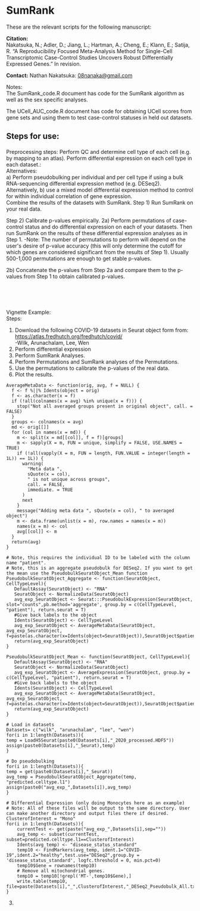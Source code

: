 # SumRank

These are the relevant scripts for the following manuscript:

**Citation:** 
<br/>
Nakatsuka, N.; Adler, D.; Jiang, L.; Hartman, A.; Cheng, E.; Klann, E.; Satija, R. “A Reproducibility Focused Meta-Analysis Method for Single-Cell Transcriptomic Case-Control Studies Uncovers Robust Differentially Expressed Genes.” In revision.

**Contact:** Nathan Nakatsuka: 08nanaka@gmail.com


Notes:
<br/>
The SumRank_code.R document has code for the SumRank algorithm as well as the sex specific analyses.

The UCell_AUC_code.R document has code for obtaining UCell scores from gene sets and using them to test case-control statuses in held out datasets.



## <p>Steps for use:</p>

Preprocessing steps:
Perform QC and determine cell type of each cell (e.g. by mapping to an atlas).
Perform differential expression on each cell type in each dataset.:<br/>
Alternatives: <br/>
a) Perform pseudobulking per individual and per cell type if using a bulk RNA-sequencing differential expression method (e.g. DESeq2). 
Alternatively, b) use a mixed model differential expression method to control for within individual correlation of gene expression.
<br/>
Combine the results of the datasets with SumRank.
Step 1) Run SumRank on your real data.

Step 2) Calibrate p-values empirically.
2a) Perform permutations of case-control status and do differential expression on each of your datasets. Then run SumRank on the results of these differential expression analyses as in Step 1.
-Note: The number of permutations to perform will depend on the user's desire of p-value accuracy (this will only determine the cutoff for which genes are considered significant from the results of Step 1). Usually 500-1,000 permutations are enough to get stable p-values.



2b) Concatenate the p-values from Step 2a and compare them to the p-values from Step 1 to obtain calibrated p-values.







<br/>
<br/>
<br/>







Vignette Example:
<br/>
Steps:
<br/>
1) Download the following COVID-19 datasets in Seurat object form from: https://atlas.fredhutch.org/fredhutch/covid/ <br/>
-Wilk, Arunachalam, Lee, Wen<br/>
2) Perform differential expression<br/>
3) Perform SumRank Analyses.<br/>
4) Perform Permutations and SumRank analyses of the Permutations.<br/>
5) Use the permutations to calibrate the p-values of the real data.<br/>
6) Plot the results.<br/> 
```
AverageMetaData <- function(orig, avg, f = NULL) {
  f <- f %||% Idents(object = orig)
  f <- as.character(x = f)
  if (!all(colnames(x = avg) %in% unique(x = f))) {
    stop("Not all averaged groups present in original object", call. = FALSE)
  }
  groups <- colnames(x = avg)
  md <- orig[[]]
  for (col in names(x = md)) {
    m <- split(x = md[[col]], f = f)[groups]
    m <- sapply(X = m, FUN = unique, simplify = FALSE, USE.NAMES = TRUE)
    if (!all(vapply(X = m, FUN = length, FUN.VALUE = integer(length = 1L)) == 1L)) {
      warning(
        "Meta data ",
        sQuote(x = col),
        " is not unique across groups",
        call. = FALSE,
        immediate. = TRUE
      )
      next
    }
    message("Adding meta data ", sQuote(x = col), " to averaged object")
    m <- data.frame(unlist(x = m), row.names = names(x = m))
    names(x = m) <- col
    avg[[col]] <- m
  }
  return(avg)
}

# Note, this requires the individual ID to be labeled with the column name "patient".
# Note, this is an aggregate pseudobulk for DESeq2. If you want to get the mean use the PseudobulkSeuratObject_Mean function
PseudobulkSeuratObject_Aggregate <- function(SeuratObject, CellTypeLevel){
   DefaultAssay(SeuratObject) <- "RNA"
   SeuratObject <- NormalizeData(SeuratObject)
   avg_exp_SeuratObject <- Seurat:::PseudobulkExpression(SeuratObject, slot="counts",pb.method='aggregate', group.by = c(CellTypeLevel, "patient"), return.seurat = T)
   #Give back labels to the object
   Idents(SeuratObject) <- CellTypeLevel
   avg_exp_SeuratObject <- AverageMetaData(SeuratObject, avg_exp_SeuratObject, f=paste(as.character(x=Idents(object=SeuratObject)),SeuratObject$patient,sep='_'))
   return(avg_exp_SeuratObject)
}

PseudobulkSeuratObject_Mean <- function(SeuratObject, CellTypeLevel){
   DefaultAssay(SeuratObject) <- "RNA"
   SeuratObject <- NormalizeData(SeuratObject)
   avg_exp_SeuratObject <- AverageExpression(SeuratObject, group.by = c(CellTypeLevel, "patient"), return.seurat = T)
   #Give back labels to the object
   Idents(SeuratObject) <- CellTypeLevel
   avg_exp_SeuratObject <- AverageMetaData(SeuratObject, avg_exp_SeuratObject, f=paste(as.character(x=Idents(object=SeuratObject)),SeuratObject$patient,sep='_'))
   return(avg_exp_SeuratObject)
}

# Load in datasets
Datasets= c("wilk", "arunachalam", "lee", "wen")
for(i in 1:length(Datasets)){
temp = LoadH5Seurat(paste0(Datasets[i],"_2020_processed.HDF5"))
assign(paste0(Datasets[i],"_Seurat),temp)
}

# Do pseudobulking
for(i in 1:length(Datasets)){
temp = get(paste0(Datasets[i],"_Seurat))
avg_temp = PseudobulkSeuratObject_Aggregate(temp, "predicted.celltype.l1")
assign(paste0("avg_exp_",Datasets[i]),avg_temp)
}

# Differential Expression (only doing Monocytes here as an example)
# Note: All of these files will be output to the same directory. User can make another directory and output files there if desired.
ClusterofInterest = "Mono"
for(i in 1:length(Datasets)){
    currentTest <- get(paste("avg_exp_",Datasets[i],sep=""))
    avg_temp <- subset(currentTest, subset=predicted.celltype.l1==ClusterofInterest)
    Idents(avg_temp) <- "disease_status_standard"
    temp10 <- FindMarkers(avg_temp, ident.1="COVID-19",ident.2="healthy",test.use="DESeq2",group.by = 'disease_status_standard', logfc.threshold = 0, min.pct=0)
    temp10$Gene = rownames(temp10)
    # Remove all mitochondrial genes.
    temp10 = temp10[!grepl('MT-',temp10$Gene),]
    write.table(temp10, file=paste(Datasets[i],"_",ClusterofInterest,"_DESeq2_Pseudobulk_All.txt",sep=""),sep="\t",row.names=FALSE,col.names=TRUE,quote=FALSE)
}
```



3) 











   


